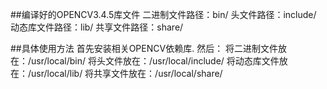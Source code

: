 ##编译好的OPENCV3.4.5库文件
	二进制文件路径：bin/
	头文件路径：include/
	动态库文件路径：lib/
	共享文件路径：share/

##具体使用方法
	首先安装相关OPENCV依赖库.
	然后：
	将二进制文件放在：/usr/local/bin/
	将头文件放在：/usr/local/include/
	将动态库文件放在：/usr/local/lib/
	将共享文件放在：/usr/local/share/
